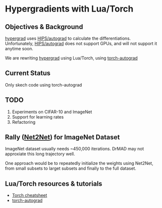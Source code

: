 # Hypergradients with Lua/Torch

## Objectives & Background

[hypergrad](https://github.com/HIPS/hypergrad) uses [HIPS/autograd](https://github.com/HIPS/autograd) to calculate the differentiations. Unfortunately, [HIPS/autograd](https://github.com/HIPS/autograd) does not support GPUs, and will not support it anytime soon. 

We are rewriting [hypergrad](https://github.com/HIPS/hypergrad) using Lua/Torch, using [torch-autograd](https://github.com/twitter/torch-autograd)

## Current Status
Only skech code using torch-autograd

## TODO
1. Experiments on CIFAR-10 and ImageNet
2. Support for learning rates
3. Refactoring

## Rally ([Net2Net](https://github.com/soumith/net2net.torch)) for ImageNet Dataset
ImageNet dataset usually needs ~450,000 iterations. DrMAD may not approxiate this long trajectory well. 

One approach would be to repeatedly initialize the weights using Net2Net, from small subsets to larget subsets and finally to the full dataset. 

## Lua/Torch resources & tutorials
* [Torch cheatsheet](https://github.com/torch/torch7/wiki/Cheatsheet)
* [torch-autograd](https://github.com/twitter/torch-autograd)